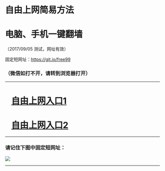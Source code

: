 ﻿# 自由上网简易方法

# 电脑、手机一键翻墙

（2017/09/05 测试，网址有效）

固定短网址：https://git.io/free99

### （微信如打不开，请转到浏览器打开）


***





# &nbsp;&nbsp; <a href="http://ft133651958.fwq-tz1001.xyz/fwqtz01.html?t=090500123728 " target="_blank">自由上网入口1</a>
# &nbsp;&nbsp; <a href="http://ft1139732515.fwq-tz1002.xyz/fwqtz02.html?t=090500112325 " target="_blank">自由上网入口2</a>
***

### 请记住下图中固定短网址：

<img src="https://s3-us-west-2.amazonaws.com/fwq-1001/yjfq-20170905okok.png" /> 


***

